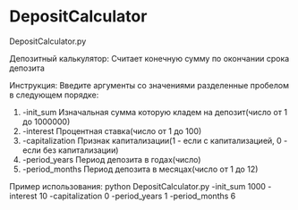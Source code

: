 # DepositCalculator
DepositCalculator.py 

Депозитный калькулятор:
    Считает конечную сумму по окончании срока депозита

Инструкция:
Введите аргументы со значениями разделенные пробелом в следующем порядке:
1) -init_sum Изначальная сумма которую кладем на депозит(число от 1 до 1000000)
2) -interest Процентная ставка(число от 1 до 100)
3) -capitalization Признак капитализации(1 - если с капитализацией, 0 - если без капитализации)
4) -period_years Период депозита в годах(число)
5) -period_months Период депозита в месяцах(число от 1 до 12)


Пример использования:
python DepositCalculator.py -init_sum 1000 -interest 10 -capitalization 0 -period_years 1 -period_months 6
